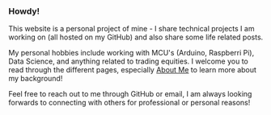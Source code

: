 ### Howdy!
This website is a personal project of mine - I share technical projects I am working on (all hosted on my GitHub) and also share some life related posts.

My personal hobbies include working with MCU's (Arduino, Raspberri Pi), Data Science, and anything related to trading equities. I welcome you to read through the different pages, especially [About Me](./about.html) to learn more about my background!

Feel free to reach out to me through GitHub or email, I am always looking forwards to connecting with others for professional or personal reasons!
     
